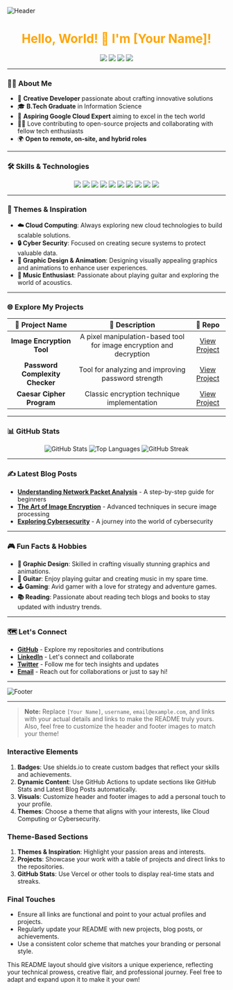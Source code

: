 ![Header](https://raw.githubusercontent.com/username/username/master/header.png)

<h1 align="center" style="color:orange;">Hello, World! 🧡 I'm [Your Name]!</h1>

<p align="center">
  <a href="https://github.com/username"><img src="https://img.shields.io/github/followers/username?label=Follow&style=social&color=orange"></a>
  <a href="https://www.linkedin.com/in/username"><img src="https://img.shields.io/badge/LinkedIn-Connect-orange?style=flat-square&logo=linkedin&logoColor=black"></a>
  <a href="https://twitter.com/username"><img src="https://img.shields.io/twitter/follow/username?style=social&color=orange"></a>
  <a href="mailto:email@example.com"><img src="https://img.shields.io/badge/Email-Contact%20Me-orange?style=flat-square&logo=gmail&logoColor=black"></a>
</p>

---

### 🧑‍💻 About Me

- 🌟 **Creative Developer** passionate about crafting innovative solutions
- 🎓 **B.Tech Graduate** in Information Science
- 🎯 **Aspiring Google Cloud Expert** aiming to excel in the tech world
- 🧑‍💻 Love contributing to open-source projects and collaborating with fellow tech enthusiasts
- 🌍 **Open to remote, on-site, and hybrid roles**

---

### 🛠️ Skills & Technologies

<p align="center">
  <img src="https://img.shields.io/badge/-Python-orange?style=flat-square&logo=python&logoColor=black" />
  <img src="https://img.shields.io/badge/-SQL-orange?style=flat-square&logo=postgresql&logoColor=black" />
  <img src="https://img.shields.io/badge/-Linux-orange?style=flat-square&logo=linux&logoColor=black" />
  <img src="https://img.shields.io/badge/-Git-orange?style=flat-square&logo=git&logoColor=black" />
  <img src="https://img.shields.io/badge/-GitHub-orange?style=flat-square&logo=github&logoColor=black" />
  <img src="https://img.shields.io/badge/-Tableau-orange?style=flat-square&logo=tableau&logoColor=black" />
  <img src="https://img.shields.io/badge/-Power%20BI-orange?style=flat-square&logo=power-bi&logoColor=black" />
  <img src="https://img.shields.io/badge/-Google%20Cloud-orange?style=flat-square&logo=google-cloud&logoColor=black" />
  <img src="https://img.shields.io/badge/-Kotlin-orange?style=flat-square&logo=kotlin&logoColor=black" />
  <img src="https://img.shields.io/badge/-English%20Language-orange?style=flat-square&logo=british-airways&logoColor=black" />
</p>

---

### 🎨 Themes & Inspiration

- **☁️ Cloud Computing**: Always exploring new cloud technologies to build scalable solutions.
- **🔒 Cyber Security**: Focused on creating secure systems to protect valuable data.
- **🎨 Graphic Design & Animation**: Designing visually appealing graphics and animations to enhance user experiences.
- **🎸 Music Enthusiast**: Passionate about playing guitar and exploring the world of acoustics.

---

### 🌐 Explore My Projects

| 🚀 Project Name | 🌟 Description | 🔗 Repo |
|:--------------:|:-------------:|:------:|
| **Image Encryption Tool** | A pixel manipulation-based tool for image encryption and decryption | [View Project](https://github.com/username/image-encryption-tool) |
| **Password Complexity Checker** | Tool for analyzing and improving password strength | [View Project](https://github.com/username/password-complexity-checker) |
| **Caesar Cipher Program** | Classic encryption technique implementation | [View Project](https://github.com/username/caesar-cipher-program) |

---

### 📊 GitHub Stats

<p align="center">
  <img src="https://github-readme-stats.vercel.app/api?username=username&show_icons=true&theme=radical" alt="GitHub Stats" />
  <img src="https://github-readme-stats.vercel.app/api/top-langs/?username=username&layout=compact&theme=radical" alt="Top Languages" />
  <img src="https://streak-stats.demolab.com?user=username&theme=radical" alt="GitHub Streak" />
</p>

---

### ✍️ Latest Blog Posts

- **[Understanding Network Packet Analysis](https://medium.com/@username/understanding-network-packet-analysis-5b9a9b7c9c2f)** - A step-by-step guide for beginners
- **[The Art of Image Encryption](https://medium.com/@username/the-art-of-image-encryption-f3c8a4d7a9a3)** - Advanced techniques in secure image processing
- **[Exploring Cybersecurity](https://medium.com/@username/exploring-cybersecurity-82c9d8e1a7e9)** - A journey into the world of cybersecurity

---

### 🎮 Fun Facts & Hobbies

- **🎨 Graphic Design**: Skilled in crafting visually stunning graphics and animations.
- **🎸 Guitar**: Enjoy playing guitar and creating music in my spare time.
- **🕹️ Gaming**: Avid gamer with a love for strategy and adventure games.
- **📚 Reading**: Passionate about reading tech blogs and books to stay updated with industry trends.

---

### 🗺️ Let's Connect

- **[GitHub](https://github.com/username)** - Explore my repositories and contributions
- **[LinkedIn](https://linkedin.com/in/username)** - Let's connect and collaborate
- **[Twitter](https://twitter.com/username)** - Follow me for tech insights and updates
- **[Email](mailto:email@example.com)** - Reach out for collaborations or just to say hi!

---

![Footer](https://raw.githubusercontent.com/username/username/master/footer.png)

---

> **Note:** Replace `[Your Name]`, `username`, `email@example.com`, and links with your actual details and links to make the README truly yours. Also, feel free to customize the header and footer images to match your theme!

### Interactive Elements

1. **Badges**: Use shields.io to create custom badges that reflect your skills and achievements.
2. **Dynamic Content**: Use GitHub Actions to update sections like GitHub Stats and Latest Blog Posts automatically.
3. **Visuals**: Customize header and footer images to add a personal touch to your profile.
4. **Themes**: Choose a theme that aligns with your interests, like Cloud Computing or Cybersecurity.

### Theme-Based Sections

1. **Themes & Inspiration**: Highlight your passion areas and interests.
2. **Projects**: Showcase your work with a table of projects and direct links to the repositories.
3. **GitHub Stats**: Use Vercel or other tools to display real-time stats and streaks.

### Final Touches

- Ensure all links are functional and point to your actual profiles and projects.
- Regularly update your README with new projects, blog posts, or achievements.
- Use a consistent color scheme that matches your branding or personal style.

This README layout should give visitors a unique experience, reflecting your technical prowess, creative flair, and professional journey. Feel free to adapt and expand upon it to make it your own!
